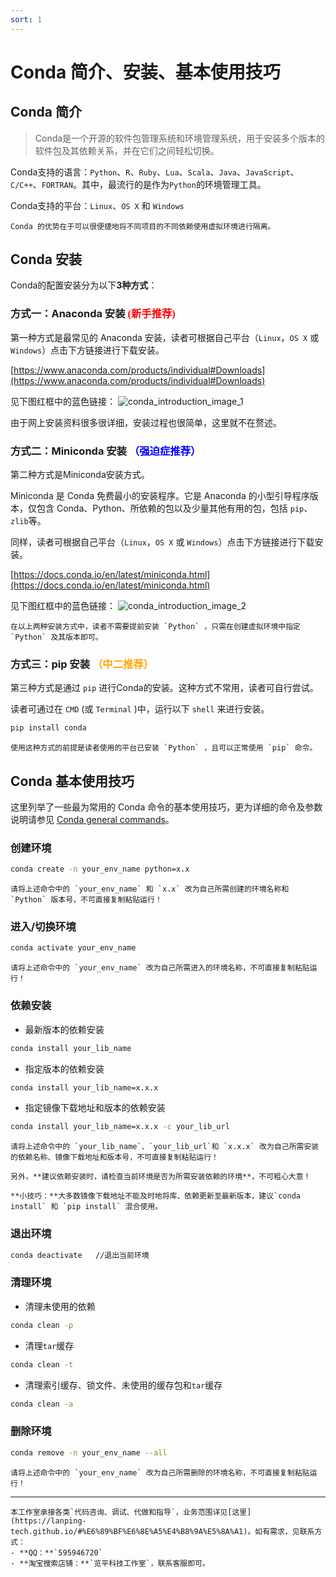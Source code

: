 ```yaml
---
sort: 1
---
```


# Conda 简介、安装、基本使用技巧

## Conda 简介

> Conda是一个开源的软件包管理系统和环境管理系统，用于安装多个版本的软件包及其依赖关系，并在它们之间轻松切换。

Conda支持的语言：`Python`、`R`、`Ruby`、`Lua`、`Scala`、`Java`、`JavaScript`、`C/C++`、`FORTRAN`。其中，最流行的是作为`Python`的环境管理工具。

Conda支持的平台：`Linux`、`OS X` 和 `Windows`

```note
Conda 的优势在于可以很便捷地将不同项目的不同依赖使用虚拟环境进行隔离。
```

## Conda 安装

Conda的配置安装分为以下**3种方式**：

### **方式一：Anaconda 安装** <font face="黑体" color=red>(新手推荐)</font>

第一种方式是最常见的 Anaconda 安装，读者可根据自己平台（`Linux`，`OS X` 或 `Windows`）点击下方链接进行下载安装。

[https://www.anaconda.com/products/individual#Downloads](https://www.anaconda.com/products/individual#Downloads)

见下图红框中的蓝色链接：
![conda_introduction_image_1](https://s3.bmp.ovh/imgs/2021/08/1b81f5f4de1f977b.jpg)

由于网上安装资料很多很详细，安装过程也很简单，这里就不在赘述。

### **方式二：Miniconda 安装** <font face="黑体" color=blue>（强迫症推荐）</font>

第二种方式是Miniconda安装方式。

Miniconda 是 Conda 免费最小的安装程序。它是 Anaconda 的小型引导程序版本，仅包含 Conda、Python、所依赖的包以及少量其他有用的包，包括 `pip`、`zlib`等。

同样，读者可根据自己平台（`Linux`，`OS X` 或 `Windows`）点击下方链接进行下载安装。

[https://docs.conda.io/en/latest/miniconda.html](https://docs.conda.io/en/latest/miniconda.html)

见下图红框中的蓝色链接：
![conda_introduction_image_2](https://s3.bmp.ovh/imgs/2021/08/307756eb54c73d50.png)

```tip
在以上两种安装方式中，读者不需要提前安装 `Python` ，只需在创建虚拟环境中指定 `Python` 及其版本即可。
```

### **方式三：pip 安装** <font face="黑体" color=orange>（中二推荐）</font>

第三种方式是通过 `pip` 进行Conda的安装。这种方式不常用，读者可自行尝试。

读者可通过在 `CMD` (或 `Terminal` )中，运行以下 `shell` 来进行安装。

```bash
pip install conda
```

```warning
使用这种方式的前提是读者使用的平台已安装 `Python` ，且可以正常使用 `pip` 命令。
```

## Conda 基本使用技巧

这里列举了一些最为常用的 Conda 命令的基本使用技巧，更为详细的命令及参数说明请参见 [Conda general commands](https://conda.io/projects/conda/en/latest/commands.html#conda-general-commands)。

### 创建环境

```bash
conda create -n your_env_name python=x.x
```

```warning
请将上述命令中的 `your_env_name` 和 `x.x` 改为自己所需创建的环境名称和 `Python` 版本号，不可直接复制粘贴运行！
```

### 进入/切换环境

```bash
conda activate your_env_name
```

```warning
请将上述命令中的 `your_env_name` 改为自己所需进入的环境名称，不可直接复制粘贴运行！
```

### 依赖安装

- 最新版本的依赖安装
```bash
conda install your_lib_name
```

- 指定版本的依赖安装
```bash
conda install your_lib_name=x.x.x
```

- 指定镜像下载地址和版本的依赖安装
```bash
conda install your_lib_name=x.x.x -c your_lib_url
```

```warning
请将上述命令中的 `your_lib_name`、`your_lib_url`和 `x.x.x` 改为自己所需安装的依赖名称、镜像下载地址和版本号，不可直接复制粘贴运行！

另外，**建议依赖安装时，请检查当前环境是否为所需安装依赖的环境**，不可粗心大意！
```

```tip
**小技巧：**大多数镜像下载地址不能及时地将库、依赖更新至最新版本，建议`conda install` 和 `pip install` 混合使用。
```

### 退出环境

```bash
conda deactivate   //退出当前环境
```

### 清理环境

- 清理未使用的依赖
```bash
conda clean -p
```

- 清理`tar`缓存
```bash
conda clean -t
```

- 清理索引缓存、锁文件、未使用的缓存包和`tar`缓存
```bash
conda clean -a
```

### 删除环境

```bash
conda remove -n your_env_name --all
```

```warning
请将上述命令中的 `your_env_name` 改为自己所需删除的环境名称，不可直接复制粘贴运行！
```

<hr>

```tip
本工作室承接各类`代码咨询、调试、代做和指导`，业务范围详见[这里](https://lanping-tech.github.io/#%E6%89%BF%E6%8E%A5%E4%B8%9A%E5%8A%A1)。如有需求，见联系方式：
- **QQ：**`595946720`
- **淘宝搜索店铺：**`览平科技工作室`，联系客服即可。
```